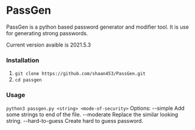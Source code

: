 # PassGen
PassGen is a python based password generator and modifier tool. It is use for generating strong passwords.

Current version avaible is 2021.5.3

### Installation
1. `git clone https://github.com/shaan453/PassGen.git`
2. `cd passgen`

### Usage
`python3 passgen.py <string> <mode-of-security>`
Options:
	--simple			Add some strings to end of the file.
	--moderate			Replace the similar looking string.
	--hard-to-guess			Create hard to guess password. 
